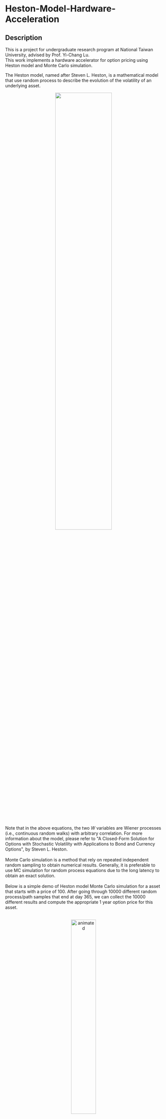 # Heston-Model-Hardware-Acceleration

## Description
This is a project for undergraduate research program at National Taiwan University, advised by Prof. Yi-Chang Lu.  
This work implements a hardware accelerator for option pricing using Heston model and Monte Carlo simulation.  
  
The Heston model, named after Steven L. Heston, is a mathematical model that use random process to describe the evolution of the volatility of an underlying asset. 
<p align="center">
  <img src="./image/Heston_model.PNG" width=60%/>
</p>
Note that in the above equations, the two <i>W</i> variables are Wiener processes (i.e., continuous random walks) with arbitrary correlation.  
For more information about the model, please refer to "A Closed-Form Solution for Options with Stochastic Volatility with Applications to Bond and Currency Options", by Steven L. Heston.  
<br />
<br />
Monte Carlo simulation is a method that rely on repeated independent random sampling to obtain numerical results. Generally, it is preferable to use MC simulation for random process equations due to the long latency to obtain an exact solution.  
<br />
<br />
Below is a simple demo of Heston model Monte Carlo simulation for a asset that starts with a price of 100.  
After going through 10000 different random process/path samples that end at day 365, we can collect the 10000 different results and compute the appropriate 1 year option price for this asset. 
<br />
<br />
<p align="center">
  <img src="./image/HestonMC2.gif" alt="animated" width=40%/>
</p>

## Hardware Design
The Gaussian random samples are generated with LFSR, Box-Muller transformation and coloring transform.
<br />
With IEEE 754 single precision format
<p align="center">
  <img src="./image/IEEE_754.png" width=60%/>
</p>
setting the Sign bit field to 0, the Exponent field to 01111111, and using a 23 bits LFSR as the Mantissa field can represent a Uniform(1, 2) distribution.
<p align="center">
  <img src="./image/LFSR.png" width=60%/>
</p>
Offsetting the Uniform(1, 2) distribution with -1, we can obtain an Uniform(0, 1) distribution.
<br />
Box-Muller transformation is implemented with various Design Ware's floating point arithmetics. The result G1 and G2 are Gaussian samples independent to each other.
<br />
<br />
<p align="center">
  <img src="./image/Id_Gaussian.png" width=60%/>
</p>
The Correlator module generates the correlated bivariate Gaussian samples with coloring transform.
<br />
<br />
<p align="center">
  <img src="./image/Correlator.png" width=30%/>
</p>
With the bivariate Gaussian random number generator, we can implement the pipelined core computing the simulation path of <i>S</i><sub>i</sub> and <i>V</i><sub>i</sub> with Monte Carlo method.
<br />
<br />
<p align="center">
  <img src="./image/Path_pipe.png" width=85%/>
</p>
Note that since the RNG can provide a sample every clock cycle, the additional green pipeline registers and some control logic design make the hardware utilization rate of the floating point arithmetic units optimal.
<br />
Without those registers, we need four times the arithmetic units to keep up with/fully utilize our RNG and pipeline design. This design has the same throughput as the final design, as it can simulate 4 paths at a time. However, this results in many unused arithmetic units in the pipeline stages.
<br />
<br />
<p align="center">
  <img src="./image/hardware_utilization_1.png" width=30%/>
</p>
With the additional pipeline registers, we can simulate 4 paths at a time using only one set of arithmetic units. Each stage of the pipeline is computing for one simulation path at a given time.
<br />
<br />
<p align="center">
  <img src="./image/hardware_utilization_2.png" width=30%/>
</p>

## Simulation
To test the quality of the U(0, 1) RNG, run the testbench to get the random samples written into U01.txt.  
```
$ ncverilog U01_tb.v U12.v U01.v -y /usr/cad/synopsys/synthesis/cur/dw/sim_ver/ +libext+.v +notimingchecks +access+r
```
Note the -y path is to specify the directory of required designware module.  
Then use the code written in the ipython notebook to see the mean, variance of the distribution and a comparison to ideal U(0, 1).
<p align="center">
  <img src="./image/Uniform(0,1).PNG" width=40%/>
  <img src="./image/U(0,1)_diff.PNG" width=40%/>
</p>

To test the quality of the Gaussian RNG, first copy the required file for designware module.  
```
$ cp /usr/cad/synopsys/synthesis/cur/dw/sim_ver/DW_sqrt_function.inc DW_sqrt_function.inc
```
Then run the testbench to get the random samples written into GRNG1.txt.  
```
$ ncverilog Id_Gaussian_tb.v U12.v U01.v Id_Gaussian.v -y /usr/cad/synopsys/synthesis/cur/dw/sim_ver/ +libext+.v +notimingchecks +access+r
```
Manually modify the Id_Gaussian_tb.v and run the above command again to get GRNG2.txt.  
Use the code written in the ipython notebook to see the mean, variance, correlation, and a display of the distribution.
<p align="center">
  <img src="./image/Gaussian.PNG" width=40%/>
</p>

To test the quality of the correlation module, run and modify the Correlator_tb.v to get the random samples written into Corr1.txt and Corr2.txt.  
```
$ ncverilog Correlator_tb.v U12.v U01.v Id_Gaussian.v Correlator.v -y /usr/cad/synopsys/synthesis/cur/dw/sim_ver/ +libext+.v +notimingchecks +access+r
``` 
Then use the code written in the ipython notebook to see the mean, variance, correlation, and a display of the distribution.
<p align="center">
  <img src="./image/Correlated.PNG" width=40%/>
</p>

## Schematic View
<p align="center">
  <img src="./image/schematic.PNG" width=40%/>
</p>

## Layout
clock tree
<p align="center">
  <img src="./image/double_core_clock.PNG" width=40%/>
</p>
chip
<p align="center">
  <img src="./image/double_core_APR.PNG" width=40%/>
</p>
area
<p align="center">
  <img src="./image/double_core_area.PNG" width=40%/>
</p>

## Author
Contributors names and contact info

Hao-Wei, Liang (b07502022@ntu.edu.tw)

If you have any question, please contact me with the email address above.
